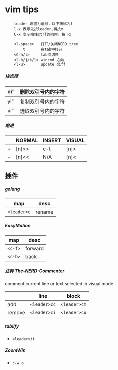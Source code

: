 # vim tips
```
	leader 设置为逗号，以下简称为l
	l-x 表示先按leader,再按x
	C-x 表示按住ctrl的同时，按下x

	<l-space>	打开/关闭NERD_tree
		t		在tab中打开
	<C-h/l>		tab间切换
	<l-h/j/k/l> wincmd 方向
	<l-u>		update diff
```

##### 块选择

| di" | 删除双引号内的字符          |
|-----|-----------------------------|
| yi" | 复制双引号内的字符          |
| vi" | 选取双引号内的字符          |

##### 缩进

|   | NORMAL | INSERT | VISUAL |
|---|--------|--------|--------|
| + | [n]>>  | c-t    | [n]>   |
| - | [n]<<  | N/A    | [n]<   |


## 插件

##### golang

|   map     | desc  |
|-----------|-------|
|`<leader>e`| rename|


##### EasyMotion

| map     | desc         |
|---------|--------------|
| `<c-f>` | forward      |
| `<c-b>` | back         |

##### 注释 The-NERD-Commenter

comment current line or text selected in visual mode

|        |  line        | block        |
|--------|--------------|--------------|
| add    | `<leader>cc` | `<leader>cm` |
| remove | `<leader>ci` | `<leader>cu` |

##### tablify
  - `<leader>tt`

##### ZoomWin
  - `c-w o`
